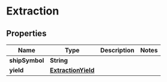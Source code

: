 

# Extraction



## Properties

| Name | Type | Description | Notes |
|------------ | ------------- | ------------- | -------------|
|**shipSymbol** | **String** |  |  |
|**yield** | [**ExtractionYield**](ExtractionYield.md) |  |  |



